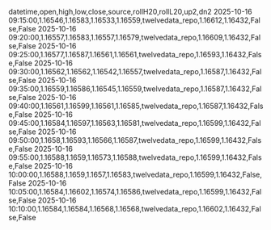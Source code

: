 datetime,open,high,low,close,source,rollH20,rollL20,up2,dn2
2025-10-16 09:15:00,1.16546,1.16583,1.16533,1.16559,twelvedata_repo,1.16612,1.16432,False,False
2025-10-16 09:20:00,1.16557,1.16583,1.16557,1.16579,twelvedata_repo,1.16609,1.16432,False,False
2025-10-16 09:25:00,1.16577,1.16587,1.16561,1.16561,twelvedata_repo,1.16593,1.16432,False,False
2025-10-16 09:30:00,1.16562,1.16562,1.16542,1.16557,twelvedata_repo,1.16587,1.16432,False,False
2025-10-16 09:35:00,1.16559,1.16586,1.16545,1.16559,twelvedata_repo,1.16587,1.16432,False,False
2025-10-16 09:40:00,1.16561,1.16599,1.16561,1.16585,twelvedata_repo,1.16587,1.16432,False,False
2025-10-16 09:45:00,1.16584,1.16597,1.16563,1.16581,twelvedata_repo,1.16599,1.16432,False,False
2025-10-16 09:50:00,1.1658,1.16593,1.16566,1.16587,twelvedata_repo,1.16599,1.16432,False,False
2025-10-16 09:55:00,1.16588,1.1659,1.16573,1.16588,twelvedata_repo,1.16599,1.16432,False,False
2025-10-16 10:00:00,1.16588,1.1659,1.1657,1.16583,twelvedata_repo,1.16599,1.16432,False,False
2025-10-16 10:05:00,1.16584,1.16602,1.16574,1.16586,twelvedata_repo,1.16599,1.16432,False,False
2025-10-16 10:10:00,1.16584,1.16584,1.16568,1.16568,twelvedata_repo,1.16602,1.16432,False,False
